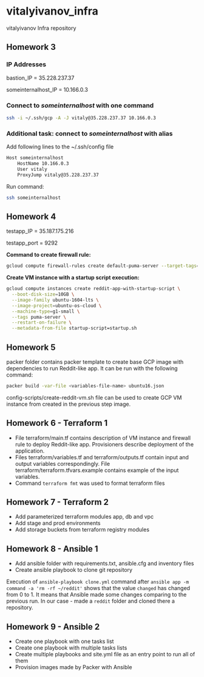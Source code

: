 # vitalyivanov_infra
vitalyivanov Infra repository

## Homework 3

### IP Addresses

bastion_IP = 35.228.237.37

someinternalhost_IP = 10.166.0.3

### Connect to <i>someinternalhost</i> with one command

```bash
ssh -i ~/.ssh/gcp -A -J vitaly@35.228.237.37 10.166.0.3
```

### Additional task: connect to <i>someinternalhost</i> with alias

Add following lines to the ~/.ssh/config file

```bash
Host someinternalhost
    HostName 10.166.0.3
    User vitaly
    ProxyJump vitaly@35.228.237.37   
```

Run command:

```bash
ssh someinternalhost
```

## Homework 4

testapp_IP = 35.187.175.216

testapp_port = 9292

<b>Command to create firewall rule:</b>
```bash
gcloud compute firewall-rules create default-puma-server --target-tags="puma-server" --source-ranges="0.0.0.0/0" --allow tcp:9292
```

<b>Create VM instance with a startup script execution:</b>
```bash
gcloud compute instances create reddit-app-with-startup-script \
  --boot-disk-size=10GB \
  --image-family ubuntu-1604-lts \
  --image-project=ubuntu-os-cloud \
  --machine-type=g1-small \
  --tags puma-server \
  --restart-on-failure \
  --metadata-from-file startup-script=startup.sh
```

## Homework 5

packer folder contains packer template to create base GCP image with dependencies to run Reddit-like app.
It can be run with the following command:
```bash
packer build -var-file <variables-file-name> ubuntu16.json
``` 
config-scripts/create-reddit-vm.sh file can be used to create GCP VM instance from created in the previous step image.

## Homework 6 - Terraform 1

- File terraform/main.tf contains description of VM instance and firewall rule to deploy Reddit-like app. 
Provisioners describe deployment of the application.
- Files terraform/variables.tf and terraform/outputs.tf contain input and output variables correspondingly.
File terraform/terraform.tfvars.example contains example of the input variables.
- Command `terraform fmt` was used to format terraform files

## Homework 7 - Terraform 2

- Add parameterized terraform modules app, db and vpc
- Add stage and prod environments 
- Add storage buckets from terraform registry modules

## Homework 8 - Ansible 1

- Add ansible folder with requirements.txt, ansible.cfg and inventory files
- Create ansible playbook to clone git repository

Execution of `ansible-playbook clone.yml` command after `ansible app -m command -a 'rm -rf ~/reddit'` shows that the value `changed` has changed from 0 to 1. It means that Ansible made some changes comparing to the previous run. In our case - made a `reddit` folder and cloned there a repository.

## Homework 9 - Ansible 2

- Create one playbook with one tasks list
- Create one playbook with multiple tasks lists
- Create multiple playbooks and site.yml file as an entry point to run all of them
- Provision images made by Packer with Ansible
